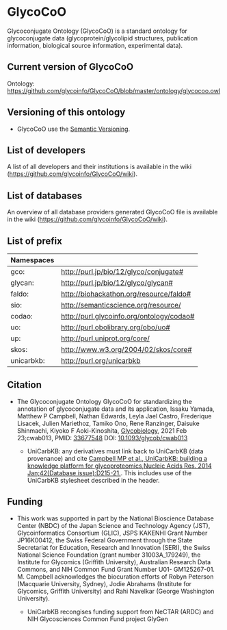 # GlycoCoO
Glycoconjugate Ontology (GlycoCoO) is a standard ontology for glycoconjugate data (glycoprotein/glycolipid structures, publication information, biological source information, experimental data).

## Current version of GlycoCoO
Ontology: https://github.com/glycoinfo/GlycoCoO/blob/master/ontology/glycocoo.owl

## Versioning of this ontology


* GlycoCoO use the  [Semantic Versioning](https://semver.org/).

## List of developers
A list of all developers and their institutions is available in the wiki (https://github.com/glycoinfo/GlycoCoO/wiki).

## List of databases
An overview of all database providers generated GlycoCoO file is available in the wiki (https://github.com/glycoinfo/GlycoCoO/wiki).

## List of prefix
| Namespaces |                                               |
|------------|-----------------------------------------------|
| gco:    | <http://purl.jp/bio/12/glyco/conjugate#>         |
| glycan:    | <http://purl.jp/bio/12/glyco/glycan#>         |
| faldo:     | <http://biohackathon.org/resource/faldo#>     |
| sio:     | <http://semanticscience.org/resource/>     |
| codao:      | <http://purl.glycoinfo.org/ontology/codao#>        |
| uo:        | <http://purl.obolibrary.org/obo/uo#>          |
| up:        | <http://purl.uniprot.org/core/>               |
| skos:      | <http://www.w3.org/2004/02/skos/core#>        |
| unicarbkb: | <http://purl.org/unicarbkb>                  |


## Citation

* The Glycoconjugate Ontology GlycoCoO for standardizing the annotation of glycoconjugate data and its application, Issaku Yamada,  Matthew P Campbell,  Nathan Edwards, Leyla Jael Castro,  Frederique Lisacek,  Julien Mariethoz,  Tamiko Ono, Rene Ranzinger,  Daisuke Shinmachi,  Kiyoko F Aoki-Kinoshita, <a href="https://academic.oup.com/glycob/advance-article/doi/10.1093/glycob/cwab013/6144622">Glycobiology</a>, 2021 Feb 23;cwab013, PMID: <a href="https://pubmed.ncbi.nlm.nih.gov/33677548/">33677548</a> DOI: <a href="https://doi.org/10.1093/glycob/cwab013">10.1093/glycob/cwab013</a>

  * UniCarbKB: any derivatives must link back to UniCarbKB (data provenance) and cite <a href="https://www.ncbi.nlm.nih.gov/pubmed/24234447">Campbell MP et al., UniCarbKB: building a knowledge platform for glycoproteomics,Nucleic Acids Res. 2014 Jan;42(Database issue):D215-21.</a>. This includes use of the UniCarbKB stylesheet described in the header. 

## Funding

* This work was supported in part by the National Bioscience Database Center (NBDC) of the Japan Science and Technology Agency (JST), Glycoinformatics Consortium (GLIC), JSPS KAKENHI Grant Number JP16K00412, the Swiss Federal Government through the State Secretariat for Education, Research and Innovation (SERI), the Swiss National Science Foundation (grant number 31003A_179249), the Institute for Glycomics (Griffith University), Australian Research Data Commons, and NIH Common Fund Grant Number U01- GM125267-01. M. Campbell acknowledges the biocuration efforts of Robyn Peterson (Macquarie University, Sydney), Jodie Abrahams (Institute for Glycomics, Griffith University) and Rahi Navelkar (George Washington University).


  * UniCarbKB recongises funding support from NeCTAR (ARDC) and NIH Glycosciences Common Fund project GlyGen

